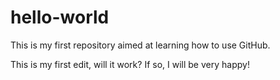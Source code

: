 # hello-world
This is my first repository aimed at learning how to use GitHub.

This is my first edit, will it work? If so, I will be very happy!
